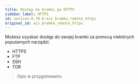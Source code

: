 ```yaml
---
title: Dostęp do bramki po HTTPS
sidebar_label: HTTPS
id: version-0.78.8-ais_bramka_remote_https
original_id: ais_bramka_remote_https
---
```


Możesz uzyskać dostęp do swojej bramki za pomocą niektórych popularnych narzędzi:

- HTTPS
- FTP
- SSH
- TOR

> Opis w przygotowaniu
